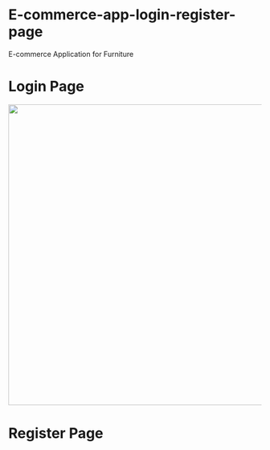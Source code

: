 # E-commerce-app-login-register-page
E-commerce Application for Furniture  
<h1>Login Page</h1>
<img src="https://user-images.githubusercontent.com/104012041/164051824-30bec18f-d456-49c7-86d3-bb2c52646534.png" height="600">
<h1>Register Page</h1>
<img src="https://user-images.githubusercontent.com/104012041/164056043-73a1051c-e419-4ed0-a82c-057d4485b01e.png" height="600>
